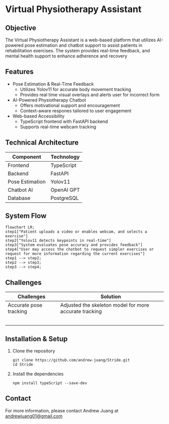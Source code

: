 # Virtual Physiotherapy Assistant
## Objective
The Virtual Physiotherapy Assistant is a web-based platform that utilizes AI-powered pose estimation and chatbot support to assist patients in rehabilitation exercises. The system provides real-time feedback, and mental health support to enhance adherence and recovery

## Features
- Pose Estimation & Real-Time Feedback
  - Utilizes Yolov11 for accurate body movement tracking
  - Provides real time visual overlays and alerts user for incorrect form
- AI-Powered Physiotherapy Chatbot
  - Offers motivational support and encouragement
  - Context-aware respones tailored to user engagement
- Web-based Accessibility
  - TypeScript frontend with FastAPI backend
  - Supports real-time webcam tracking

## Technical Architecture
| Component       | Technology              |
|-----------------|-------------------------|
| Frontend        | TypeScript              |
| Backend         | FastAPI                 |
| Pose Estimation | Yolov11                 |
| Chatbot AI      | OpenAI GPT              |
| Database        | PostgreSQL              |


## System Flow
``` mermaid
flowchart LR;
step1["Patient uploads a video or enables webcam, and selects a exercise"]
step2["Yolov11 detects keypoints in real-time"]
step3["System evaluates pose accuracy and provides feedback"]
step4["User may access the chatbot to request simpler exercises or request for more information regarding the current exercises"]
step1 --> step2;
step2 --> step3;
step3 --> step4;
```

## Challenges
| Challenges             | Solution                                               |
|------------------------|--------------------------------------------------------|
| Accurate pose tracking | Adjusted the skeleton model for more accurate tracking |
|                        |                                                        |
|                        |                                                        |
|                        |                                                        |
|                        |                                                        |
|                        |                                                        |

## Installation & Setup
1. Clone the repository
   ```
   git clone https://github.com/andrew-juang/Stride.git
   cd Stride
   ```
2. Install the dependencies
   ```
   npm install typeScript --save-dev
   ```


## Contact
For more information, please contact Andrew Juang at andrewjuang01@gmail.com
